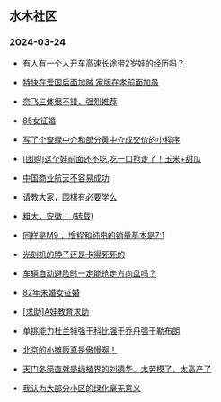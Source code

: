 ## 水木社区 
### 2024-03-24

+ [有人有一个人开车高速长途带2岁娃的经历吗？](https://www.mysmth.net/nForum/article/AutoWorld/1944794947)

+ [特快在爱国后面加贼 家版在孝前面加愚](https://www.mysmth.net/nForum/article/FamilyLife/1766631109)

+ [奈飞三体很不错，强烈推荐](https://www.mysmth.net/nForum/article/OMTV/741551)

+ [85女征婚](https://www.mysmth.net/nForum/article/PieLove/2877088)

+ [写了个查绿中介和部分黄中介成交价的小程序](https://www.mysmth.net/nForum/article/Stock/10818467)

+ [[团购]这个娃前面还不吃,吃一口抢走了！玉米+甜瓜](https://www.mysmth.net/nForum/article/ADAgent_TG/1319180)

+ [中国商业航天不容易成功](https://www.mysmth.net/nForum/article/Aero/432158)

+ [请教大家，围棋有必要学么](https://www.mysmth.net/nForum/article/ChildEducation/2364560)

+ [粗大，安徽！ (转载)](https://www.mysmth.net/nForum/article/WorkingLife/12032)

+ [同样是M9 ，增程和纯电的销量基本是7:1](https://www.mysmth.net/nForum/article/GreenAuto/1506105)

+ [光刻机的脖子还是卡得死死的](https://www.mysmth.net/nForum/article/METech/476138)

+ [车辆自动避险时一定能抢走方向盘吗？](https://www.mysmth.net/nForum/article/AutoWorld/1944796722)

+ [82年未婚女征婚](https://www.mysmth.net/nForum/article/PieLove/2877111)

+ [[求助]A娃教育求助](https://www.mysmth.net/nForum/article/ChildEducation/2365307)

+ [单挑能力杜兰特强于科比强于乔丹强于勒布朗](https://www.mysmth.net/nForum/article/BasketballForum/4904782)

+ [北京的小摊贩真是傲慢啊！](https://www.mysmth.net/nForum/article/Food/1706168)

+ [天门冬简直就是绿植界的刘德华，太劳模了，太高产了](https://www.mysmth.net/nForum/article/Botany/223790)

+ [我认为大部分小区的绿化毫无意义](https://www.mysmth.net/nForum/article/WorkingLife/12414)

